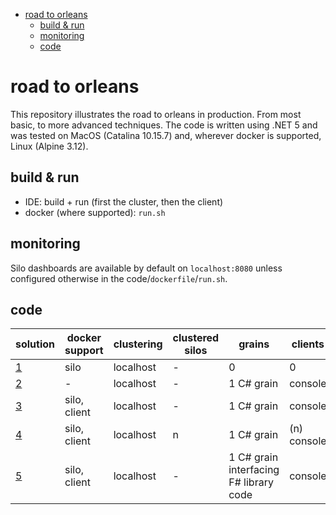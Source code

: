 - [road to orleans](#road-to-orleans)
  - [build & run](#build--run)
  - [monitoring](#monitoring)
  - [code](#code)

# road to orleans

This repository illustrates the road to orleans in production. From most basic, to more advanced techniques. The code is written using .NET 5 and was tested on MacOS (Catalina 10.15.7) and, wherever docker is supported, Linux (Alpine 3.12).

## build & run

* IDE: build + run (first the cluster, then the client)
* docker (where supported): `run.sh`

## monitoring

Silo dashboards are available by default on `localhost:8080` unless configured otherwise in the code/`dockerfile`/`run.sh`.

## code

| solution | docker support | clustering | clustered silos | grains | clients |
| --- | --- | --- | --- | --- | --- |
| [1](1/readme.md) | silo | localhost | - | 0 | 0 |
| [2](2/readme.md) | - | localhost | - | 1 C# grain | console |
| [3](3/readme.md) | silo, client | localhost | - | 1 C# grain | console |
| [4](4/readme.md) | silo, client | localhost | n | 1 C# grain | (n) console |
| [5](5/readme.md) | silo, client | localhost | - | 1 C# grain interfacing F# library code | console |
